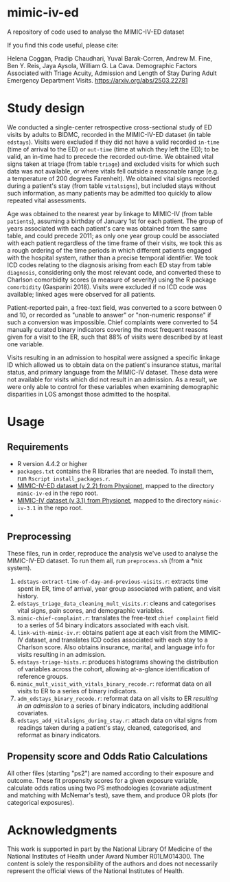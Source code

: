 # mimic-iv-ed

A repository of code used to analyse the MIMIC-IV-ED dataset

If you find this code useful, please cite:

Helena Coggan, Pradip Chaudhari, Yuval Barak-Corren, Andrew M. Fine, Ben Y. Reis, Jaya Aysola, William G. La Cava.
Demographic Factors Associated with Triage Acuity, Admission and Length of Stay During Adult Emergency Department Visits.
https://arxiv.org/abs/2503.22781

# Study design

We conducted a single-center retrospective cross-sectional study of ED visits by adults to BIDMC, recorded in the MIMIC-IV-ED dataset (in table `edstays`). Visits were excluded if they did not have a valid recorded `in-time` (time of arrival to the ED) or `out-time` (time at which they left the ED); to be valid, an in-time had to precede the recorded out-time. We obtained vital signs taken at triage (from table `triage`) and excluded visits for which such data was not available, or where vitals fell outside a reasonable range (e.g. a temperature of 200 degrees Farenheit). We obtained vital signs recorded during a patient's stay (from table `vitalsigns`), but included stays without such information, as many patients may be admitted too quickly to allow repeated vital assessments. 

Age was obtained to the nearest year by linkage to MIMIC-IV (from table `patients`), assuming a birthday of January 1st for each patient. The group of years associated with each patient's care was obtained from the same table, and could precede 2011; as only one year group could be associated with each patient regardless of the time frame of their visits, we took this as a rough ordering of the time periods in which different patients engaged with the hospital system, rather than a precise temporal identifier. We took ICD codes relating to the diagnosis arising from each ED stay from table `diagnosis`, considering only the most relevant code, and converted these to Charlson comorbidity scores (a measure of severity) using the R package `comorbidity` (Gasparini 2018). Visits were excluded if no ICD code was available; linked ages were observed for all patients.

Patient-reported pain, a free-text field, was converted to a score between 0 and 10, or recorded as "unable to answer" or "non-numeric response" if such a conversion was impossible. Chief complaints were converted to 54 manually curated binary indicators covering the most frequent reasons given for a visit to the ER, such that 88% of visits were described by at least one variable.

Visits resulting in an admission to hospital were assigned a specific linkage ID which allowed us to obtain data on the patient's insurance status, marital status, and primary language from the MIMIC-IV dataset. These data were not available for visits which did not result in an admission. As a result, we were only able to control for these variables when examining demographic disparities in LOS amongst those admitted to the hospital.

# Usage 


## Requirements

- R version 4.4.2 or higher
- `packages.txt` contains the R libraries that are needed. To install them, run `Rscript install_packages.r`. 
- [MIMIC-IV-ED dataset (v 2.2) from Physionet](https://physionet.org/content/mimic-iv-ed/2.2/), mapped to the directory `mimic-iv-ed` in the repo root. 
- [MIMIC-IV dataset (v 3.1) from Physionet](https://physionet.org/content/mimiciv/3.1/), mapped to the directory `mimic-iv-3.1` in the repo root. 
- 
## Preprocessing

These files, run in order, reproduce the analysis we've used to analyse the MIMIC-IV-ED dataset.
To run them all, run `preprocess.sh` (from a *nix system). 

1. `edstays-extract-time-of-day-and-previous-visits.r`: extracts time spent in ER, time of arrival, year group associated with patient, and visit history.
2. `edstays_triage_data_cleaning_mult_visits.r`: cleans and categorises vital signs, pain scores, and demographic variables.
3. `mimic-chief-complaint.r`: translates the free-text `chief complaint` field to a series of 54 binary indicators associated with each visit.
4. `link-with-mimic-iv.r`: obtains patient age at each visit from the MIMIC-IV dataset, and translates ICD codes associated with each stay to a Charlson score. Also obtains insurance, marital, and language info for visits resulting in an admission.
5. `edstays-triage-hists.r`: produces histograms showing the distribution of variables across the cohort, allowing at-a-glance identification of reference groups.
6. `mimic_mult_visit_with_vitals_binary_recode.r`: reformat data on all visits to ER to a series of binary indicators.
7. `adm_edstays_binary_recode.r`: reformat data on all visits to ER *resulting in an admission* to a series of binary indicators, including additional covariates.
8. `edstays_add_vitalsigns_during_stay.r`: attach data on vital signs from readings taken during a patient's stay, cleaned, categorised, and reformat as binary indicators.

## Propensity score and Odds Ratio Calculations
All other files (starting "ps2") are named according to their exposure and outcome. These fit propensity scores for a given exposure variable, calculate odds ratios using two PS methodologies (covariate adjustment and matching with McNemar's test), save them, and produce OR plots (for categorical exposures).

# Acknowledgments

This work is supported in part by the National Library Of Medicine of the National Institutes of Health under Award Number R01LM014300. 
The content is solely the responsibility of the authors and does not necessarily represent the official views of the National Institutes of Health.